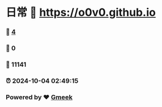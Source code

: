# 日常 :link: https://o0v0.github.io 
### :page_facing_up: [4](https://o0v0.github.io/tag.html) 
### :speech_balloon: 0 
### :hibiscus: 11141 
### :alarm_clock: 2024-10-04 02:49:15 
### Powered by :heart: [Gmeek](https://github.com/Meekdai/Gmeek)
